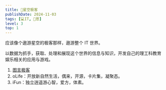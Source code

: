 ```yaml
---
title: 🌌星空极客
publishDate: 2024-11-03
tags: [💻IT, 🤔思]
level: 3
top: 1
---
```


应该像个遨游星空的极客那样，遨游整个 IT 世界。

以数据为抓手，获取、处理和展现这个世界的信息与知识，开发自己的理工科教育娱乐相关的应用与游戏。

1. [图言极客](/lab/20241028-graph-language-geek)
2. oLife：开放新自然生活，偶来，开源，卡片集，凝聚态。
3. iFun：独立逍遥游心智，爱方，体素。
